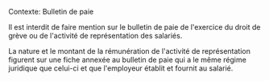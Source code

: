 Contexte: Bulletin de paie

Il est interdit de faire mention sur le bulletin de paie de l'exercice du droit de grève ou de l'activité de représentation des salariés.

La nature et le montant de la rémunération de l'activité de représentation figurent sur une fiche annexée au bulletin de paie qui a le même régime juridique que celui-ci et que l'employeur établit et fournit au salarié.